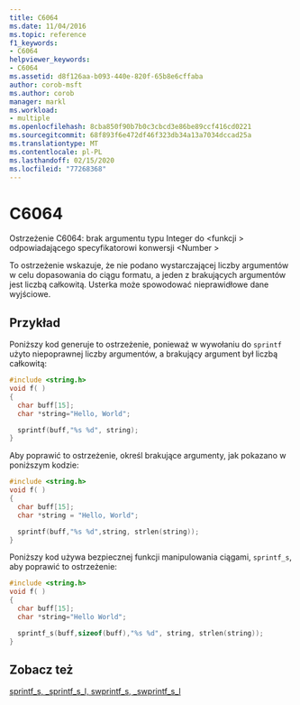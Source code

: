 ```yaml
---
title: C6064
ms.date: 11/04/2016
ms.topic: reference
f1_keywords:
- C6064
helpviewer_keywords:
- C6064
ms.assetid: d8f126aa-b093-440e-820f-65b8e6cffaba
author: corob-msft
ms.author: corob
manager: markl
ms.workload:
- multiple
ms.openlocfilehash: 8cba850f90b7b0c3cbcd3e86be89ccf416cd0221
ms.sourcegitcommit: 68f893f6e472df46f323db34a13a7034dccad25a
ms.translationtype: MT
ms.contentlocale: pl-PL
ms.lasthandoff: 02/15/2020
ms.locfileid: "77268368"
---
```

# <a name="c6064"></a>C6064
Ostrzeżenie C6064: brak argumentu typu Integer do \<funkcji > odpowiadającego specyfikatorowi konwersji \<Number >

 To ostrzeżenie wskazuje, że nie podano wystarczającej liczby argumentów w celu dopasowania do ciągu formatu, a jeden z brakujących argumentów jest liczbą całkowitą. Usterka może spowodować nieprawidłowe dane wyjściowe.

## <a name="example"></a>Przykład
 Poniższy kod generuje to ostrzeżenie, ponieważ w wywołaniu do `sprintf` użyto niepoprawnej liczby argumentów, a brakujący argument był liczbą całkowitą:

```cpp
#include <string.h>
void f( )
{
  char buff[15];
  char *string="Hello, World";

  sprintf(buff,"%s %d", string);
}
```

 Aby poprawić to ostrzeżenie, określ brakujące argumenty, jak pokazano w poniższym kodzie:

```cpp
#include <string.h>
void f( )
{
  char buff[15];
  char *string = "Hello, World";

  sprintf(buff,"%s %d",string, strlen(string));
}
```

 Poniższy kod używa bezpiecznej funkcji manipulowania ciągami, `sprintf_s`, aby poprawić to ostrzeżenie:

```cpp
#include <string.h>
void f( )
{
  char buff[15];
  char *string="Hello World";

  sprintf_s(buff,sizeof(buff),"%s %d", string, strlen(string));
}
```

## <a name="see-also"></a>Zobacz też
 [sprintf_s, _sprintf_s_l, swprintf_s, _swprintf_s_l](/cpp/c-runtime-library/reference/sprintf-s-sprintf-s-l-swprintf-s-swprintf-s-l)
